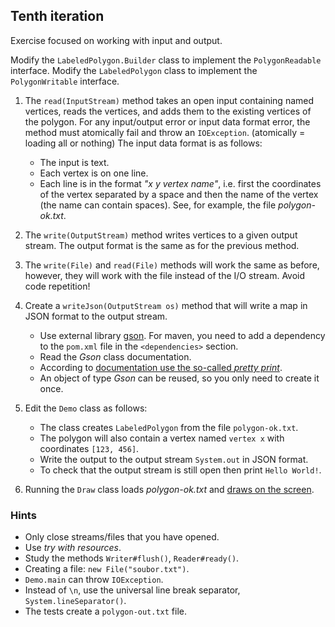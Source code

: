 ## Tenth iteration

Exercise focused on working with input and output.

Modify the `LabeledPolygon.Builder` class to implement the `PolygonReadable` interface.
Modify the `LabeledPolygon` class to implement the `PolygonWritable` interface.

1.  The `read(InputStream)` method takes an open input containing named vertices, reads the vertices, and adds them to the existing vertices of the polygon.
    For any input/output error or input data format error, the method must atomically fail and throw an `IOException`. (atomically = loading all or nothing)
    The input data format is as follows:
    *   The input is text.
    *   Each vertex is on one line.
    *   Each line is in the format _"x y vertex name"_, i.e. first the coordinates of the vertex separated by a space
        and then the name of the vertex (the name can contain spaces).
        See, for example, the file _polygon-ok.txt_.

2.  The `write(OutputStream)` method writes vertices to a given output stream.
    The output format is the same as for the previous method.

3.  The `write(File)` and `read(File)` methods will work the same as before,
    however, they will work with the file instead of the I/O stream.
    Avoid code repetition!

4.  Create a `writeJson(OutputStream os)` method that will write a map in JSON format to the output stream.
    *   Use external library [gson](https://github.com/google/gson).
        For maven, you need to add a dependency to the `pom.xml` file in the `<dependencies>` section.
    *   Read the _Gson_ class documentation.
    *   According to [documentation use the so-called _pretty print_](https://github.com/google/gson/blob/master/UserGuide.md#compact-vs-pretty-printing-for-json-output-format).
    *   An object of type _Gson_ can be reused, so you only need to create it once.

6.  Edit the `Demo` class as follows:
    *   The class creates `LabeledPolygon` from the file `polygon-ok.txt`.
    *   The polygon will also contain a vertex named `vertex x` with coordinates `[123, 456]`.
    *   Write the output to the output stream `System.out` in JSON format.
    *   To check that the output stream is still open then print `Hello World!`.

5.  Running the `Draw` class loads _polygon-ok.txt_ and [draws on the screen](https://gitlab.fi.muni.cz/pb162/pb162-course-info/wikis/draw-images).

### Hints

- Only close streams/files that you have opened.
- Use _try with resources_.
- Study the methods `Writer#flush()`, `Reader#ready()`.
- Creating a file: `new File("soubor.txt")`.
- `Demo.main` can throw `IOException`.
- Instead of `\n`, use the universal line break separator, `System.lineSeparator()`. 
- The tests create a `polygon-out.txt` file.
